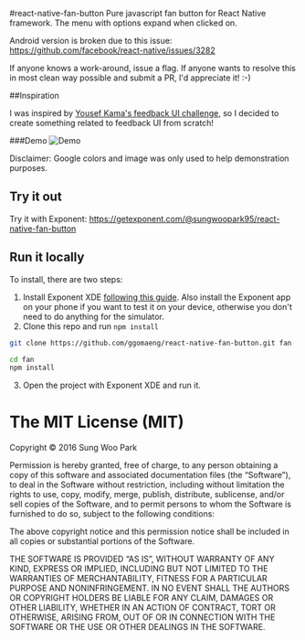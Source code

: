 #react-native-fan-button
Pure javascript fan button for React Native framework. The menu with options expand when clicked on.

Android version is broken due to this issue: https://github.com/facebook/react-native/issues/3282

If anyone knows a work-around, issue a flag. If anyone wants to resolve this in most clean way possible
and submit a PR, I'd appreciate it! :-)

##Inspiration

I was inspired by [Yousef Kama's feedback UI challenge](https://medium.com/@yousefkama/react-native-ui-challenge-1-42db390905c#.vquzar3pa), so I decided to create something 
related to feedback UI from scratch! 

###Demo
![Demo](https://raw.githubusercontent.com/ggomaeng/react-native-fan-button/master/demo.gif)

Disclaimer: Google colors and image was only used to help demonstration purposes.
## Try it out

Try it with Exponent: https://getexponent.com/@sungwoopark95/react-native-fan-button

## Run it locally

To install, there are two steps:

1. Install Exponent XDE [following this
guide](https://docs.getexponent.com/versions/latest/introduction/installation.html).
Also install the Exponent app on your phone if you want to test it on
your device, otherwise you don't need to do anything for the simulator.
2. Clone this repo and run `npm install`
  ```bash
  git clone https://github.com/ggomaeng/react-native-fan-button.git fan

  cd fan
  npm install
  ```
3. Open the project with Exponent XDE and run it.

The MIT License (MIT)
=====================

Copyright © 2016 Sung Woo Park

Permission is hereby granted, free of charge, to any person
obtaining a copy of this software and associated documentation
files (the “Software”), to deal in the Software without
restriction, including without limitation the rights to use,
copy, modify, merge, publish, distribute, sublicense, and/or sell
copies of the Software, and to permit persons to whom the
Software is furnished to do so, subject to the following
conditions:

The above copyright notice and this permission notice shall be
included in all copies or substantial portions of the Software.

THE SOFTWARE IS PROVIDED “AS IS”, WITHOUT WARRANTY OF ANY KIND,
EXPRESS OR IMPLIED, INCLUDING BUT NOT LIMITED TO THE WARRANTIES
OF MERCHANTABILITY, FITNESS FOR A PARTICULAR PURPOSE AND
NONINFRINGEMENT. IN NO EVENT SHALL THE AUTHORS OR COPYRIGHT
HOLDERS BE LIABLE FOR ANY CLAIM, DAMAGES OR OTHER LIABILITY,
WHETHER IN AN ACTION OF CONTRACT, TORT OR OTHERWISE, ARISING
FROM, OUT OF OR IN CONNECTION WITH THE SOFTWARE OR THE USE OR
OTHER DEALINGS IN THE SOFTWARE.
